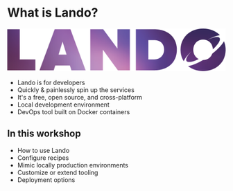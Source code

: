 # What is Lando? <!-- .slide: class="extly-slide-style plain" data-background="#ffa619" -->

![Lando is for developers](images/10-what/lando-logo.png)

- Lando is for developers
- Quickly &amp; painlessly spin up the services
- It's a free, open source, and cross-platform
- Local development environment
- DevOps tool built on Docker containers


## In this workshop

- How to use Lando
- Configure recipes
- Mimic locally production environments
- Customize or extend tooling
- Deployment options
